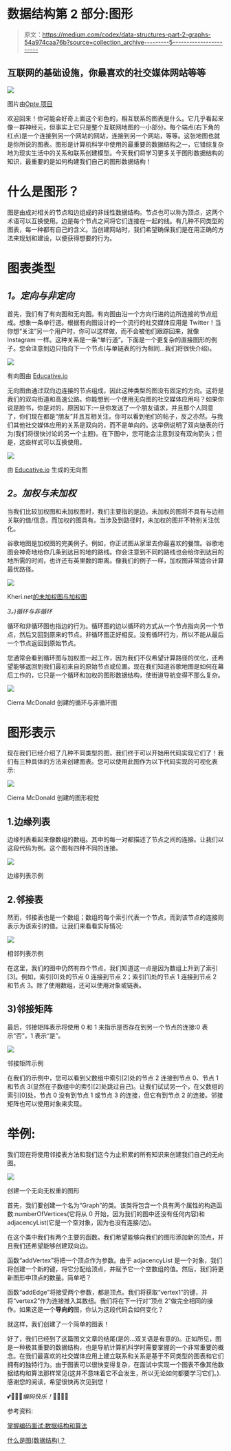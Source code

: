 # 数据结构第 2 部分:图形

> 原文：<https://medium.com/codex/data-structures-part-2-graphs-54a974caa76b?source=collection_archive---------5----------------------->

## 互联网的基础设施，你最喜欢的社交媒体网站等等

![](img/e6b7badf0d0f5c66d7732c366bb7288d.png)

图片由[Opte 项目](https://commons.wikimedia.org/wiki/File:Internet_map_1024.jpg)

欢迎回来！你可能会好奇上面这个彩色的，相互联系的图表是什么。它几乎看起来像一群神经元，但事实上它只是整个互联网地图的一小部分。每个端点(右下角的红点)是一个连接到另一个网站的网站，连接到另一个网站，等等。这张地图也就是你所说的图表。图形是计算机科学中使用的最重要的数据结构之一，它错综复杂地为现实生活中的关系和联系创建模型。今天我们将学习更多关于图形数据结构的知识，最重要的是如何构建我们自己的图形数据结构！

# **什么是图形？**

图是由成对相关的节点和边组成的非线性数据结构。节点也可以称为顶点，这两个术语可以互换使用。边是每个节点之间将它们连接在一起的线。有几种不同类型的图表，每一种都有自己的含义。当创建网站时，我们希望确保我们是在用正确的方法来规划和建设，以便获得想要的行为。

# **图表类型**

## *1。定向与非定向*

首先，我们有了有向图和无向图。有向图由沿一个方向行进的边所连接的节点组成。想象一条单行道。根据有向图设计的一个流行的社交媒体应用是 Twitter！当你想“关注”另一个用户时，你可以这样做，而不会被他们跟踪回来，就像 Instagram 一样。这种关系是一条“单行道”。下面是一个更复杂的直接图形的例子。您会注意到边只指向下一个节点(与单链表的行为相同…我们将很快介绍)。

![](img/7a4d426e2ad1ede497d7bbf0c4a8a2e5.png)

有向图由 [Educative.io](https://www.educative.io/edpresso/directed-graphs-vs-undirected-graphs)

无向图由通过双向边连接的节点组成，因此这种类型的图没有固定的方向。这将是我们的双向街道和高速公路。你能想到一个使用无向图的社交媒体应用吗？如果你说是脸书，你是对的，原因如下:一旦你发送了一个朋友请求，并且那个人同意了，你们现在都是“朋友”并且互相关注。你可以看到他们的帖子，反之亦然。与我们其他社交媒体应用的关系是双向的，而不是单向的。这举例说明了双向链表的行为(我们将很快讨论的另一个主题)。在下图中，您可能会注意到没有双向箭头；但是，这些样式可以互换使用。

![](img/94a0ce1cd0969abdc39be094608aff0d.png)

由 [Educative.io](https://www.educative.io/edpresso/directed-graphs-vs-undirected-graphs) 生成的无向图

## *2。加权与未加权*

当我们比较加权图和未加权图时，我们主要指的是边。未加权的图将不具有与边相关联的值/信息，而加权的图具有。当涉及到路径时，未加权的图并不特别关注优化。

谷歌地图是加权图的完美例子。例如，你正试图从家里去你最喜欢的餐馆。谷歌地图会神奇地给你几条到达目的地的路线。你会注意到不同的路线也会给你到达目的地所需的时间，也许还有英里数的距离。像我们的例子一样，加权图非常适合计算最优路径。

![](img/f536c53e2b3d475ae54be60130112b1b.png)

Kheri.net[的未加权图与加权图](https://kheri.net/weighted-vs-unweighted-graph/)

*3。)循环与非循环*

循环和非循环图也指边的行为。循环图的边以循环的方式从一个节点指向另一个节点，然后又回到原来的节点。非循环图正好相反。没有循环行为，所以不能从最后一个节点返回到原始节点。

您通常会看到循环图与加权图一起工作，因为我们不仅希望计算路径的优化，还希望能够返回到我们最初来自的原始节点或位置。现在我们知道谷歌地图是如何在幕后工作的，它只是一个循环和加权的图形数据结构，使街道导航变得不那么复杂。

![](img/f434840a91e144ae3247318671d46422.png)

Cierra McDonald 创建的循环与非循环图

# **图形表示**

现在我们已经介绍了几种不同类型的图，我们终于可以开始用代码实现它们了！我们有三种具体的方法来创建图表。您可以使用此图作为以下代码实现的可视化表示:

![](img/7b812cb59fdfd1fec64ca04400ac430b.png)

Cierra McDonald 创建的图形视觉

## 1.边缘列表

边缘列表看起来像数组的数组。其中的每一对都描述了节点之间的连接。让我们以这段代码为例。这个图有四种不同的连接。

![](img/641c4b4a76bbc329335ead17a5ccc10a.png)

边缘列表示例

## 2.邻接表

然而，邻接表也是一个数组；数组的每个索引代表一个节点，而到该节点的连接则表示为该索引的值。让我们来看看实际情况:

![](img/1a32b1ddaa39d18cfffc13d9111cce43.png)

相邻列表示例

在这里，我们的图中仍然有四个节点，我们知道这一点是因为数组上升到了索引[3]。例如，索引[0]处的节点 0 连接到节点 2；索引[1]处的节点 1 连接到节点 2 和节点 3。除了使用数组，还可以使用对象或链表。

## 3)邻接矩阵

最后，邻接矩阵表示将使用 0 和 1 来指示是否存在到另一个节点的连接:0 表示“否”，1 表示“是”。

![](img/bdd3055c93b9300944b24e93b80daa57.png)

邻接矩阵示例

在我们的示例中，您可以看到父数组中索引[2]处的节点 2 连接到节点 0、节点 1 和节点 3(显然在子数组中的索引[2]处跳过自己)。让我们试试另一个，在父数组的索引[0]处，节点 0 没有到节点 1 或节点 3 的连接，但它有到节点 2 的连接。邻接矩阵也可以使用对象来实现。

# **举例:**

我们现在将使用邻接表方法和我们迄今为止积累的所有知识来创建我们自己的无向图。

![](img/3413dc1399b35a59e1852a35833b5be3.png)

创建一个无向无权重的图形

首先，我们要创建一个名为“Graph”的类。该类将包含一个具有两个属性的构造函数:numberOfVertices(它将从 0 开始，因为我们的图中还没有任何内容)和 adjacencyList(它是一个空对象，因为也没有连接/边)。

在这个类中我们有两个主要的函数。我们希望能够向我们的图形添加新的顶点，并且我们还希望能够创建双向边。

函数“addVertex”将把一个顶点作为参数。由于 adjacencyList 是一个对象，我们将创建一个新的键，将它分配给顶点，并赋予它一个空数组的值。然后，我们将更新图形中顶点的数量。简单吧？

函数“addEdge”将接受两个参数，都是顶点。我们将获取“vertex1”的键，并将“vertex2”作为连接推入其数组。我们将在下一行对“顶点 2”做完全相同的操作。如果这是一个**导向的**图，你认为这段代码会如何变化？

就这样，我们创建了一个简单的图表！

好了，我们已经到了这篇图文文章的结尾(是的…双关语是有意的)。正如所见，图是一种极其重要的数据结构，也是导航计算机科学时需要掌握的一个非常重要的概念。在我们最喜欢的社交媒体应用上建立联系和关系是基于不同类型的图表和它们拥有的独特行为。由于图表可以很快变得复杂，在面试中实现一个图表不像其他数据结构和算法那样常见(这并不意味着它不会发生，所以无论如何都要学习它们。).感谢您的阅读，希望很快再次见到您！

💕👩🏾‍💻*编码快乐！*👩🏾‍💻💕

参考资料:

[掌握编码面试:数据结构和算法](https://www.udemy.com/home/my-courses/learning/)

[什么是图(数据结构)？](https://www.educative.io/edpresso/what-is-a-graph-data-structure)